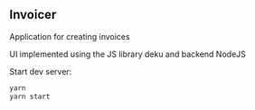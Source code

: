 ## Invoicer
Application for creating invoices

UI implemented using the JS library deku and backend NodeJS

Start dev server:

```javascript
yarn
yarn start
```